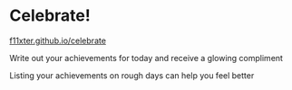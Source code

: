 # Celebrate!
[f11xter.github.io/celebrate](https://f11xter.github.io/celebrate)

Write out your achievements for today and receive a glowing compliment

Listing your achievements on rough days can help you feel better
